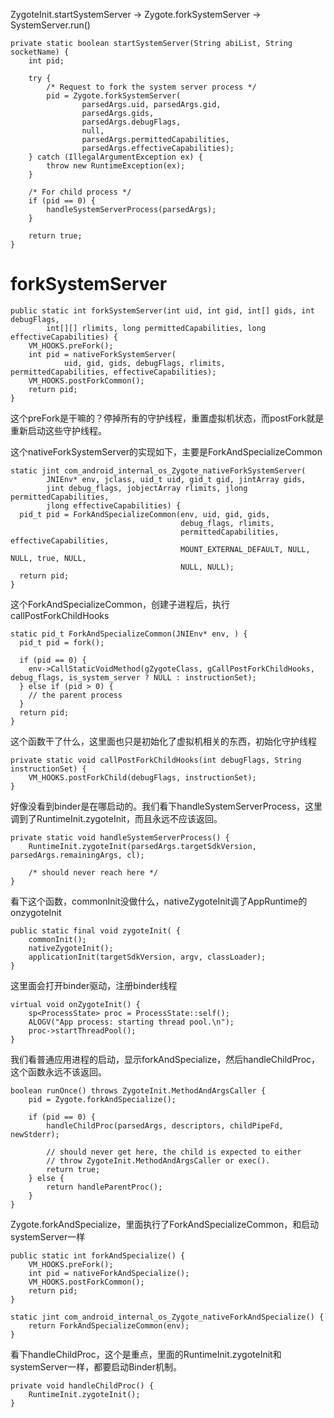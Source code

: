 

ZygoteInit.startSystemServer
-> Zygote.forkSystemServer
-> SystemServer.run()

```
private static boolean startSystemServer(String abiList, String socketName) {
    int pid;

    try {
        /* Request to fork the system server process */
        pid = Zygote.forkSystemServer(
                parsedArgs.uid, parsedArgs.gid,
                parsedArgs.gids,
                parsedArgs.debugFlags,
                null,
                parsedArgs.permittedCapabilities,
                parsedArgs.effectiveCapabilities);
    } catch (IllegalArgumentException ex) {
        throw new RuntimeException(ex);
    }

    /* For child process */
    if (pid == 0) {
        handleSystemServerProcess(parsedArgs);
    }

    return true;
}
```

# forkSystemServer
```
public static int forkSystemServer(int uid, int gid, int[] gids, int debugFlags,
        int[][] rlimits, long permittedCapabilities, long effectiveCapabilities) {
    VM_HOOKS.preFork();
    int pid = nativeForkSystemServer(
            uid, gid, gids, debugFlags, rlimits, permittedCapabilities, effectiveCapabilities);
    VM_HOOKS.postForkCommon();
    return pid;
}
```

这个preFork是干嘛的？停掉所有的守护线程，重置虚拟机状态，而postFork就是重新启动这些守护线程。

这个nativeForkSystemServer的实现如下，主要是ForkAndSpecializeCommon
```
static jint com_android_internal_os_Zygote_nativeForkSystemServer(
        JNIEnv* env, jclass, uid_t uid, gid_t gid, jintArray gids,
        jint debug_flags, jobjectArray rlimits, jlong permittedCapabilities,
        jlong effectiveCapabilities) {
  pid_t pid = ForkAndSpecializeCommon(env, uid, gid, gids,
                                      debug_flags, rlimits,
                                      permittedCapabilities, effectiveCapabilities,
                                      MOUNT_EXTERNAL_DEFAULT, NULL, NULL, true, NULL,
                                      NULL, NULL);
  return pid;
}
```

这个ForkAndSpecializeCommon，创建子进程后，执行callPostForkChildHooks
```
static pid_t ForkAndSpecializeCommon(JNIEnv* env, ) {
  pid_t pid = fork();

  if (pid == 0) {
    env->CallStaticVoidMethod(gZygoteClass, gCallPostForkChildHooks, debug_flags, is_system_server ? NULL : instructionSet);
  } else if (pid > 0) {
    // the parent process
  }
  return pid;
}
```


这个函数干了什么，这里面也只是初始化了虚拟机相关的东西，初始化守护线程
```
private static void callPostForkChildHooks(int debugFlags, String instructionSet) {
    VM_HOOKS.postForkChild(debugFlags, instructionSet);
}   
```

好像没看到binder是在哪启动的。我们看下handleSystemServerProcess，这里调到了RuntimeInit.zygoteInit，而且永远不应该返回。

```
private static void handleSystemServerProcess() {
    RuntimeInit.zygoteInit(parsedArgs.targetSdkVersion, parsedArgs.remainingArgs, cl);

    /* should never reach here */
}
```

看下这个函数，commonInit没做什么，nativeZygoteInit调了AppRuntime的onzygoteInit
```
public static final void zygoteInit( {
    commonInit();
    nativeZygoteInit();
    applicationInit(targetSdkVersion, argv, classLoader);
}
```


这里面会打开binder驱动，注册binder线程
```
virtual void onZygoteInit() {
    sp<ProcessState> proc = ProcessState::self();
    ALOGV("App process: starting thread pool.\n");
    proc->startThreadPool();
}
```

我们看普通应用进程的启动，显示forkAndSpecialize，然后handleChildProc，这个函数永远不该返回。

```
boolean runOnce() throws ZygoteInit.MethodAndArgsCaller {
    pid = Zygote.forkAndSpecialize();

    if (pid == 0) {
        handleChildProc(parsedArgs, descriptors, childPipeFd, newStderr);

        // should never get here, the child is expected to either
        // throw ZygoteInit.MethodAndArgsCaller or exec().
        return true;
    } else {
        return handleParentProc();
    }
}
```

Zygote.forkAndSpecialize，里面执行了ForkAndSpecializeCommon，和启动systemServer一样

```
public static int forkAndSpecialize() {
    VM_HOOKS.preFork();
    int pid = nativeForkAndSpecialize();
    VM_HOOKS.postForkCommon();
    return pid;
}

static jint com_android_internal_os_Zygote_nativeForkAndSpecialize() {
    return ForkAndSpecializeCommon(env);
}
```

看下handleChildProc，这个是重点，里面的RuntimeInit.zygoteInit和systemServer一样，都要启动Binder机制。
```
private void handleChildProc() {
    RuntimeInit.zygoteInit();
}
```